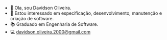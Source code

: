 - 👋 Ola, sou Davidson Oliveira.
- 👀 Estou interessado em especificação, desenvolvimento, manutenção e criação de software.
- 📚 Graduado em Engenharia de Software.
- 💻 davidson.oliveira.2000@gmail.com
  

<!---
dev-davidson/dev-davidson is a ✨ special ✨ repository because its `README.md` (this file) appears on your GitHub profile.
You can click the Preview link to take a look at your changes.
--->


